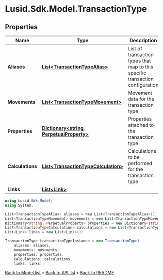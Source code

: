 # Lusid.Sdk.Model.TransactionType

## Properties

Name | Type | Description | Notes
------------ | ------------- | ------------- | -------------
**Aliases** | [**List&lt;TransactionTypeAlias&gt;**](TransactionTypeAlias.md) | List of transaction types that map to this specific transaction configuration | 
**Movements** | [**List&lt;TransactionTypeMovement&gt;**](TransactionTypeMovement.md) | Movement data for the transaction type | 
**Properties** | [**Dictionary&lt;string, PerpetualProperty&gt;**](PerpetualProperty.md) | Properties attached to the transaction type | [optional] 
**Calculations** | [**List&lt;TransactionTypeCalculation&gt;**](TransactionTypeCalculation.md) | Calculations to be performed for the transaction type | [optional] 
**Links** | [**List&lt;Link&gt;**](Link.md) |  | [optional] 

```csharp
using Lusid.Sdk.Model;
using System;

List<TransactionTypeAlias> aliases = new List<TransactionTypeAlias>();
List<TransactionTypeMovement> movements = new List<TransactionTypeMovement>();
Dictionary<string, PerpetualProperty> properties = new Dictionary<string, PerpetualProperty>();
List<TransactionTypeCalculation> calculations = new List<TransactionTypeCalculation>();
List<Link> links = new List<Link>();

TransactionType transactionTypeInstance = new TransactionType(
    aliases: aliases,
    movements: movements,
    properties: properties,
    calculations: calculations,
    links: links);
```

[Back to Model list](../README.md#documentation-for-models) &#8226; [Back to API list](../README.md#documentation-for-api-endpoints) &#8226; [Back to README](../README.md)

